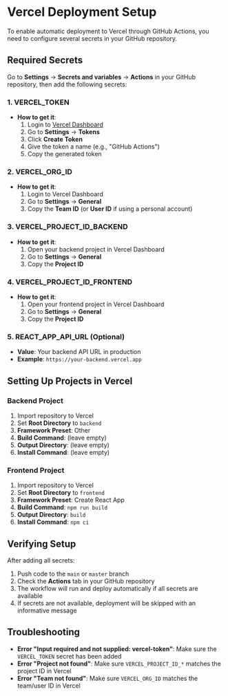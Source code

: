 # Vercel Deployment Setup

To enable automatic deployment to Vercel through GitHub Actions, you need to configure several secrets in your GitHub repository.

## Required Secrets

Go to **Settings** → **Secrets and variables** → **Actions** in your GitHub repository, then add the following secrets:

### 1. VERCEL_TOKEN
- **How to get it**: 
  1. Login to [Vercel Dashboard](https://vercel.com/dashboard)
  2. Go to **Settings** → **Tokens**
  3. Click **Create Token**
  4. Give the token a name (e.g., "GitHub Actions")
  5. Copy the generated token

### 2. VERCEL_ORG_ID
- **How to get it**:
  1. Login to Vercel Dashboard
  2. Go to **Settings** → **General**
  3. Copy the **Team ID** (or **User ID** if using a personal account)

### 3. VERCEL_PROJECT_ID_BACKEND
- **How to get it**:
  1. Open your backend project in Vercel Dashboard
  2. Go to **Settings** → **General**
  3. Copy the **Project ID**

### 4. VERCEL_PROJECT_ID_FRONTEND
- **How to get it**:
  1. Open your frontend project in Vercel Dashboard
  2. Go to **Settings** → **General**
  3. Copy the **Project ID**

### 5. REACT_APP_API_URL (Optional)
- **Value**: Your backend API URL in production
- **Example**: `https://your-backend.vercel.app`

## Setting Up Projects in Vercel

### Backend Project
1. Import repository to Vercel
2. Set **Root Directory** to `backend`
3. **Framework Preset**: Other
4. **Build Command**: (leave empty)
5. **Output Directory**: (leave empty)
6. **Install Command**: (leave empty)

### Frontend Project
1. Import repository to Vercel
2. Set **Root Directory** to `frontend`
3. **Framework Preset**: Create React App
4. **Build Command**: `npm run build`
5. **Output Directory**: `build`
6. **Install Command**: `npm ci`

## Verifying Setup

After adding all secrets:
1. Push code to the `main` or `master` branch
2. Check the **Actions** tab in your GitHub repository
3. The workflow will run and deploy automatically if all secrets are available
4. If secrets are not available, deployment will be skipped with an informative message

## Troubleshooting

- **Error "Input required and not supplied: vercel-token"**: Make sure the `VERCEL_TOKEN` secret has been added
- **Error "Project not found"**: Make sure `VERCEL_PROJECT_ID_*` matches the project ID in Vercel
- **Error "Team not found"**: Make sure `VERCEL_ORG_ID` matches the team/user ID in Vercel